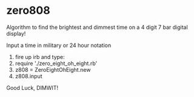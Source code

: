 # zero808
Algorithm to find the brightest and dimmest time on a 4 digit 7 bar digital display!

Input a time in military or 24 hour notation

1. fire up irb and type:
2. require './zero_eight_oh_eight.rb'
3. z808 = ZeroEightOhEight.new
4. z808.input

Good Luck, DIMWIT!

